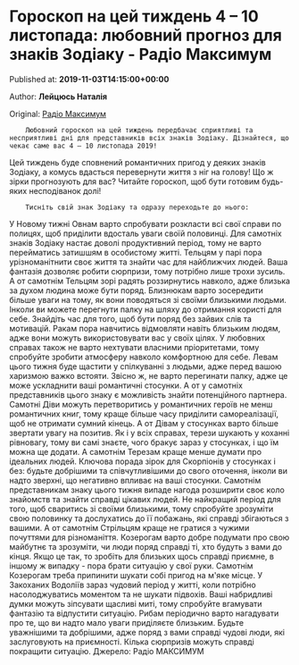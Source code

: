 
# Гороскоп на цей тиждень 4 – 10 листопада: любовний прогноз для знаків Зодіаку - Радіо Максимум

Published at: **2019-11-03T14:15:00+00:00**

Author: **Лейцюсь Наталія**

Original: [Радіо Максимум](https://maximum.fm/goroskop-na-cej-tizhden-4--10-listopada-lyubovnij-prognoz-dlya-znakiv-zodiaku_n168964)


        Любовний гороскоп на цей тиждень передбачає сприятливі та несприятливі дні для представників всіх знаків Зодіаку. Дізнайтеся, що чекає саме вас 4 – 10 листопада 2019!
      
Цей тиждень буде сповнений романтичних пригод у деяких знаків Зодіаку, а комусь вдасться перевернути життя з ніг на голову! Що ж зірки прогнозують для вас? Читайте гороскоп, щоб бути готовим будь-яких несподіванок долі!

        Тисніть свій знак Зодіаку та одразу переходьте до нього:
      
У Новому тижні Овнам варто спробувати розкласти всі свої справи по полицях, щоб приділити вдосталь уваги своїй половинці. Для самотніх знаків Зодіаку настає доволі продуктивний період, тому не варто перейматись затишшям в особистому житті.
Тельцям у парі пора урізноманітнити своє життя та знайти час для найближчих людей. Ваша фантазія дозволяє робити сюрпризи, тому потрібно лише трохи зусиль. А от самотнім Тельцям зорі радять роззирнутись навколо, адже близька за духом людина може бути поряд.
Близнюкам варто зосередити більше уваги на тому, як вони поводяться зі своїми близькими людьми. Інколи ви можете перегнути палку на шляху до отримання користі для себе. Знайдіть час для того, щоб бути поряд без зайвих слів та мотивацій.
Ракам пора навчитись відмовляти навіть близьким людям, адже вони можуть використовувати вас у своїх цілях. У любовних справах також не варто нехтувати власними пріоритетами, тому спробуйте зробити атмосферу навколо комфортною для себе.
Левам цього тижня буде щастити у спілкуванні з людьми, адже перед вашою харизмою важко встояти. Звісно ж, не варто перегинати палку, адже це може ускладнити ваші романтичні стосунки. А от у самотніх представників цього знаку є можливість знайти потенційного партнера.
Самотні Діви можуть перетворитись у романтичних героїв не менш романтичних книг, тому краще більше часу приділити самореалізації, щоб не отримати сумний кінець. А от Дівам у стосунках варто більше звертати увагу на позитив.
Як і у всіх справах, терези шукають у коханні рівновагу, тому ви самі знаєте, чого бракує зараз у стосунках, і що їм можна ще додати. А самотнім Терезам краще менше думати про ідеальних людей.
Ключова порада зірок для Скорпіонів у стосунках і без: будьте добрішими та співчутливішими до свого оточення, інколи ви надто зверхні, що негативно впливає на ваші стосунки. Самотнім представникам знаку цього тижня випаде нагода розширити своє коло знайомств та знайти справді цікавих людей.
Не найкращий період для того, щоб сваритись зі своїми близькими, тому спробуйте зрозуміти свою половинку та дослухатись до її побажань, які справді збігаються з вашими. А от самотнім Стрільцям краще не гратися з чужими почуттями для різноманіття.
Козерогам варто добре подумати про свою майбутнє та зрозуміти, чи люди поряд справді ті, хто будуть з вами до кінця. Якщо це так, то зробіть для близьких щось справді приємне, в іншому ж випадку - пора брати ситуацію у свої руки. Самотнім Козерогам треба припинити шукати собі пригод на м'яке місце.
У Закоханих Водоліїв зараз чудовий період у житті, коли потрібно насолоджуватись моментом та не шукати підвохів. Ваші набридливі думки можуть зіпсувати щасливі миті, тому спробуйте вгамувати фантазію та відпустити ситуацію.
Рибам періодично варто нагадувати про те, що ви надто мало уваги приділяєте близьким. Будьте уважнішими та добрішими, адже поряд з вами справді чудові люди, які заслуговують на приємності. Кілька сюрпризів можуть справді покращити ситуацію.
Джерело: Радіо МАКСИМУМ

